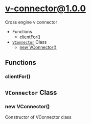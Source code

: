 # v-connector@1.0.0

Cross engine v connector

+ Functions
  + [clientFor()](#v-connector-function-client-for)
+ [`VConnector`](#v-connector-classes) Class
  + [new VConnector()](#v-connector-classes-v-connector-constructor)

## Functions

<a class='md-heading-link' name="v-connector-function-client-for" ></a>

### clientFor()




<a class='md-heading-link' name="v-connector-classes"></a>

## `VConnector` Class






<a class='md-heading-link' name="v-connector-classes-v-connector-constructor" ></a>

### new VConnector()

Constructor of VConnector class






